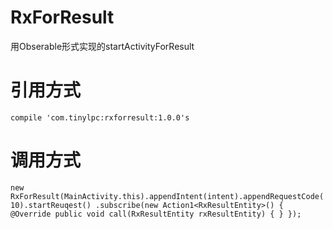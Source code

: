# RxForResult
用Obserable形式实现的startActivityForResult

# 引用方式
`
compile 'com.tinylpc:rxforresult:1.0.0's
`

# 调用方式
`
  new RxForResult(MainActivity.this).appendIntent(intent).appendRequestCode(10).startReuqest()
	.subscribe(new Action1<RxResultEntity>() {
	@Override
	public void call(RxResultEntity rxResultEntity) {
	}
	});
`
